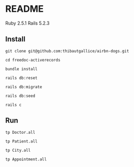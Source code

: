 # README
Ruby 2.5.1
Rails 5.2.3

## Install

`git clone git@github.com:thibautgallice/airbn-dogs.git`

`cd freedoc-activerecords`

`bundle install`

`rails db:reset`

`rails db:migrate`

`rails db:seed`

`rails c`


## Run

`tp Doctor.all`

`tp Patient.all`

`tp City.all`

`tp Appointment.all`

